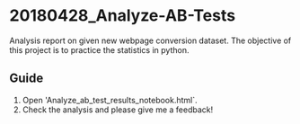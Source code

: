 # 20180428_Analyze-AB-Tests
Analysis report on given new webpage conversion dataset. The objective of this project is to practice the statistics in python.

## Guide
1. Open 'Analyze_ab_test_results_notebook.html`.
2. Check the analysis and please give me a feedback!
